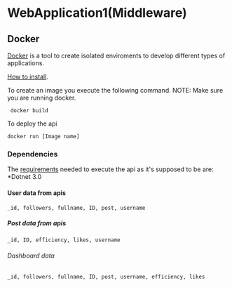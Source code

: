 # WebApplication1(Middleware)
## Docker
[Docker](https://www.docker.com/why-docker) is a tool to create isolated enviroments to develop different types of applications.

[How to install](https://docs.docker.com/v17.09/engine/installation/).

To create an image you execute the following command.
NOTE: Make sure you are running docker.
```
 docker build
```

To deploy the api
```
docker run [Image name]
```
### Dependencies
The [requirements](https://github.com/IngenieriaDeSistemasUTB/ArcSoft2p2019/blob/master/middleware/WebApplication1/requirements.txt) needed to execute the api as it's supposed to be are:
*Dotnet 3.0
#### User data from apis
```
_id, followers, fullname, ID, post, username
```

##### Post data from apis
```
_id, ID, efficiency, likes, username
```

###### Dashboard data
```
_id, followers, fullname, ID, post, username, efficiency, likes
```
